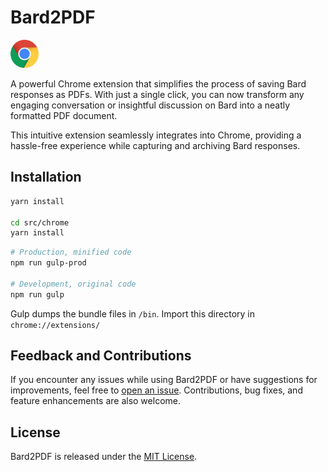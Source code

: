 # Bard2PDF

<a href="https://chrome.google.com/webstore/detail/bard2pdf/kobfhggbcmoahneenogbdglhakajipij"> <img src="./chrome.png" style="width:45px;"><br></a>

A powerful Chrome extension that simplifies the process of saving Bard responses as PDFs. With just a single click, you can now transform any engaging conversation or insightful discussion on Bard into a neatly formatted PDF document.

This intuitive extension seamlessly integrates into Chrome, providing a hassle-free experience while capturing and archiving Bard responses.

## Installation

```bash
yarn install

cd src/chrome
yarn install
```

```bash
# Production, minified code
npm run gulp-prod

# Development, original code
npm run gulp
```

Gulp dumps the bundle files in  `/bin`. Import this directory in `chrome://extensions/`

## Feedback and Contributions

If you encounter any issues while using Bard2PDF or have suggestions for improvements, feel free to [open an issue](https://github.com/FirePing32/Bard2PDF/issues). Contributions, bug fixes, and feature enhancements are also welcome.

## License

Bard2PDF is released under the [MIT License](https://github.com/FirePing32/Bard2PDF/blob/main/LICENSE).
